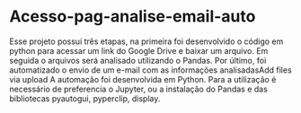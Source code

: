 # Acesso-pag-analise-email-auto
Esse projeto possui três etapas, na primeira foi desenvolvido o código em python para acessar um link do Google Drive e baixar um arquivo. Em seguida o arquivos será analisado utilizando o Pandas. Por último, foi automatizado o envio de um e-mail com as informações analisadasAdd files via upload
A automação foi desenvolvida em Python. Para a utilização é necessário de preferencia o Jupyter, ou a instalação do Pandas e das bibliotecas pyautogui, pyperclip, display.
